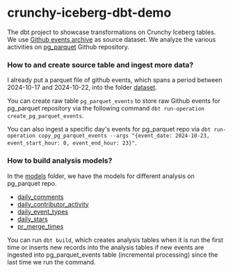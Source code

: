 # crunchy-iceberg-dbt-demo

The dbt project to showcase transformations on Crunchy Iceberg tables.
We use [Github events archive](https://www.gharchive.org) as source dataset.
We analyze the various activities on [pg_parquet](https://github.com/CrunchyData/pg_parquet/) Github repository.

### How to and create source table and ingest more data?
I already put a parquet file of github events, which spans a period between 2024-10-17 and 2024-10-22, into the folder [dataset](dataset).

You can create raw table `pg_parquet_events` to store raw Github events for pg_parquet repository via the following command `dbt run-operation create_pg_parquet_events`.

You can also ingest a specific day's events for pg_parquet repo via `dbt run-operation copy_pg_parquet_events --args "{event_date: 2024-10-23, event_start_hour: 0, event_end_hour: 23}"`.

### How to build analysis models?
In the [models](models/pg_parquet_repo_analysis) folder, we have the models for different analysis on pg_parquet repo.
- [daily_comments](./models/pg_parquet_repo_analysis/daily_comments.sql)
- [daily_contributor_activity](./models/pg_parquet_repo_analysis/daily_contributor_activity.sql)
- [daily_event_types](./models/pg_parquet_repo_analysis/daily_event_types.sql)
- [daily_stars](./models/pg_parquet_repo_analysis/daily_stars.sql)
- [pr_merge_times](./models/pg_parquet_repo_analysis/pr_merge_times.sql)

You can run `dbt build`, which creates analysis tables when it is run the first time or inserts new records into the analysis tables if new events are ingested into pg_parquet_events table (incremental processing) since the last time we run the command.
